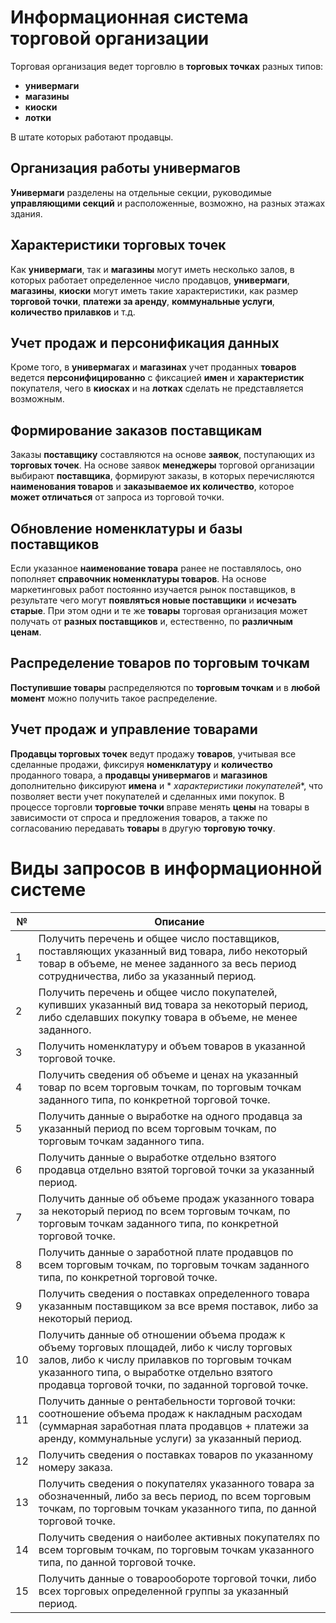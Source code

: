 # Информационная система торговой организации

Торговая организация ведет торговлю в **торговых точках** разных типов:

- **универмаги**
- **магазины**
- **киоски**
- **лотки**

В штате которых работают продавцы.

## Организация работы универмагов

**Универмаги** разделены на отдельные секции, руководимые **управляющими секций** и расположенные,
возможно, на разных этажах здания.

## Характеристики торговых точек

Как **универмаги**, так и **магазины** могут иметь несколько залов, в которых работает определенное число продавцов,
**универмаги**, **магазины**, **киоски** могут иметь такие характеристики, как размер **торговой точки**,
**платежи за аренду**, **коммунальные услуги**, **количество прилавков** и т.д.

## Учет продаж и персонификация данных

Кроме того, в **универмагах** и **магазинах** учет проданных **товаров** ведется **персонифицированно** с фиксацией
**имен** и **характеристик** покупателя, чего в **киосках** и на **лотках** сделать не представляется возможным.

## Формирование заказов поставщикам

Заказы **поставщику** составляются на основе **заявок**, поступающих из **торговых точек**.
На основе заявок **менеджеры** торговой организации выбирают **поставщика**, формируют заказы,
в которых перечисляются **наименования товаров** и **заказываемое их количество**,
которое **может отличаться** от запроса из торговой точки.

## Обновление номенклатуры и базы поставщиков

Если указанное **наименование товара** ранее не поставлялось, оно пополняет **справочник номенклатуры товаров**.
На основе маркетинговых работ постоянно изучается рынок поставщиков, в результате чего могут **появляться новые
поставщики**
и **исчезать старые**. При этом одни и те же **товары** торговая организация может получать от **разных поставщиков** и,
естественно,
по **различным ценам**.

## Распределение товаров по торговым точкам

**Поступившие товары** распределяются по **торговым точкам** и в **любой момент** можно получить такое распределение.

## Учет продаж и управление товарами

**Продавцы торговых точек** ведут продажу **товаров**, учитывая все сделанные продажи, фиксируя **номенклатуру** и
**количество** проданного товара, а **продавцы универмагов** и **магазинов** дополнительно фиксируют **имена** и *
*характеристики
покупателей**, что позволяет вести учет покупателей и сделанных ими покупок. В процессе торговли **торговые точки**
вправе
менять **цены** на товары в зависимости от спроса и предложения товаров, а также по согласованию передавать **товары** в
другую
**торговую точку**.

# Виды запросов в информационной системе

| №  | Описание                                                                                                                                                                                                                                         |
|----|--------------------------------------------------------------------------------------------------------------------------------------------------------------------------------------------------------------------------------------------------|
| 1  | Получить перечень и общее число поставщиков, поставляющих указанный вид товара, либо некоторый товар в объеме, не менее заданного за весь период сотрудничества, либо за указанный период.                                                       |
| 2  | Получить перечень и общее число покупателей, купивших указанный вид товара за некоторый период, либо сделавших покупку товара в объеме, не менее заданного.                                                                                      |
| 3  | Получить номенклатуру и объем товаров в указанной торговой точке.                                                                                                                                                                                |
| 4  | Получить сведения об объеме и ценах на указанный товар по всем торговым точкам, по торговым точкам заданного типа, по конкретной торговой точке.                                                                                                 |
| 5  | Получить данные о выработке на одного продавца за указанный период по всем торговым точкам, по торговым точкам заданного типа.                                                                                                                   |
| 6  | Получить данные о выработке отдельно взятого продавца отдельно взятой торговой точки за указанный период.                                                                                                                                        |
| 7  | Получить данные об объеме продаж указанного товара за некоторый период по всем торговым точкам, по торговым точкам заданного типа, по конкретной торговой точке.                                                                                 |
| 8  | Получить данные о заработной плате продавцов по всем торговым точкам, по торговым точкам заданного типа, по конкретной торговой точке.                                                                                                           |
| 9  | Получить сведения о поставках определенного товара указанным поставщиком за все время поставок, либо за некоторый период.                                                                                                                        |
| 10 | Получить данные об отношении объема продаж к объему торговых площадей, либо к числу торговых залов, либо к числу прилавков по торговым точкам указанного типа, о выработке отдельно взятого продавца торговой точки, по заданной торговой точке. |
| 11 | Получить данные о рентабельности торговой точки: соотношение объема продаж к накладным расходам (суммарная заработная плата продавцов + платежи за аренду, коммунальные услуги) за указанный период.                                             |
| 12 | Получить сведения о поставках товаров по указанному номеру заказа.                                                                                                                                                                               |
| 13 | Получить сведения о покупателях указанного товара за обозначенный, либо за весь период, по всем торговым точкам, по торговым точкам указанного типа, по данной торговой точке.                                                                   |
| 14 | Получить сведения о наиболее активных покупателях по всем торговым точкам, по торговым точкам указанного типа, по данной торговой точке.                                                                                                         |
| 15 | Получить данные о товарообороте торговой точки, либо всех торговых определенной группы за указанный период.                                                                                                                                      |
